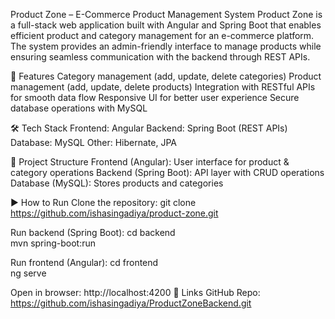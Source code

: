 Product Zone – E-Commerce Product Management System
Product Zone is a full-stack web application built with Angular and Spring Boot that enables efficient product and category management for an e-commerce platform. The system provides an admin-friendly interface to manage products while ensuring seamless communication with the backend through REST APIs.

🚀 Features
Category management (add, update, delete categories)
Product management (add, update, delete products)
Integration with RESTful APIs for smooth data flow
Responsive UI for better user experience
Secure database operations with MySQL

🛠️ Tech Stack
Frontend: Angular
Backend: Spring Boot (REST APIs)
Database: MySQL
Other: Hibernate, JPA

📂 Project Structure
Frontend (Angular): User interface for product & category operations
Backend (Spring Boot): API layer with CRUD operations
Database (MySQL): Stores products and categories

▶️ How to Run
Clone the repository:
git clone https://github.com/ishasingadiya/product-zone.git

Run backend (Spring Boot):
cd backend  
mvn spring-boot:run

Run frontend (Angular):
cd frontend  
ng serve

Open in browser:
http://localhost:4200
🔗 Links
GitHub Repo: https://github.com/ishasingadiya/ProductZoneBackend.git
